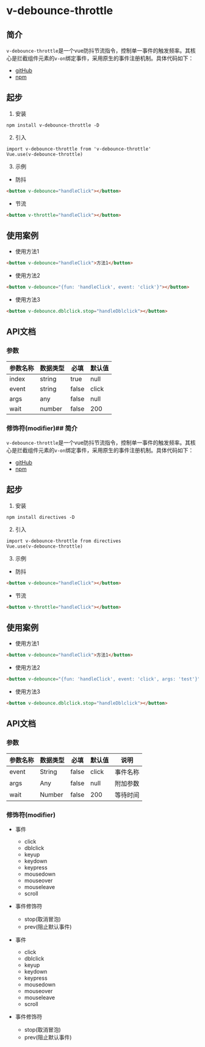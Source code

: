 # v-debounce-throttle

## 简介
`v-debounce-throttle`是一个vue防抖节流指令，控制单一事件的触发频率。其核心是拦截组件元素的`v-on`绑定事件，采用原生的事件注册机制。具体代码如下：
- [gitHub](https://github.com/gerryli0214/vue-directives)
- [npm](https://www.npmjs.com/package/v-debounce-throttle)

## 起步
1. 安装
```
npm install v-debounce-throttle -D
```
2. 引入
```ecmascript 6
import v-debounce-throttle from 'v-debounce-throttle'
Vue.use(v-debounce-throttle)
```
3. 示例
- 防抖
```html
<button v-debounce="handleClick"></button>
```
- 节流
```html
<button v-throttle="handleClick"></button>
```

## 使用案例
- 使用方法1
```html
<button v-debounce="handleClick">方法1</button>
```
- 使用方法2
```html
<button v-debounce="{fun: 'handleClick', event: 'click'}"></button>
```
- 使用方法3
```html
<button v-debounce.dblclick.stop="handleDblclick"></button>
```

## API文档

### 参数
| 参数名称 | 数据类型 | 必填 | 默认值 |
| --- | --- | --- | --- |
| index | string | true | null |
| event | string | false | click |
| args | any | false | null |
| wait | number | false | 200 |

### 修饰符(modifier)## 简介
`v-debounce-throttle`是一个vue防抖节流指令，控制单一事件的触发频率。其核心是拦截组件元素的`v-on`绑定事件，采用原生的事件注册机制。具体代码如下：
- [gitHub](https://github.com/gerryli0214/vue-directives)
- [npm](https://www.npmjs.com/package/v-debounce-throttle)

## 起步
1. 安装
```shell script
npm install directives -D
```
2. 引入
```ecmascript 6
import v-debounce-throttle from directives
Vue.use(v-debounce-throttle)
```
3. 示例
- 防抖
```html
<button v-debounce="handleClick"></button>
```
- 节流
```html
<button v-throttle="handleClick"></button>
```

## 使用案例
- 使用方法1
```html
<button v-debounce="handleClick">方法1</button>
```
- 使用方法2
```html
<button v-debounce="{fun: 'handleClick', event: 'click', args: 'test'}"></button>
```
- 使用方法3
```html
<button v-debounce.dblclick.stop="handleDblclick"></button>
```

## API文档

### 参数
| 参数名称 | 数据类型 | 必填 | 默认值 | 说明 |
| --- | --- | --- | --- | --- |
| event | String | false | click | 事件名称 |
| args | Any | false | null | 附加参数 |
| wait | Number | false | 200 | 等待时间 |

### 修饰符(modifier)
- 事件
    - click
    - dblclick
    - keyup
    - keydown
    - keypress
    - mousedown
    - mouseover
    - mouseleave
    - scroll
- 事件修饰符
    - stop(取消冒泡)
    - prev(阻止默认事件)


- 事件
    - click
    - dblclick
    - keyup
    - keydown
    - keypress
    - mousedown
    - mouseover
    - mouseleave
    - scroll
- 事件修饰符
    - stop(取消冒泡)
    - prev(阻止默认事件)

